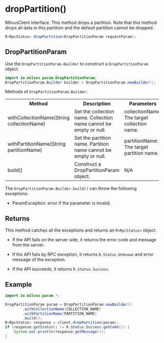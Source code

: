 # dropPartition()

MilvusClient interface. This method drops a partition. Note that this method drops all data in this partition and the default partition cannot be dropped.

```java
R<RpcStatus> dropPartition(DropPartitionParam requestParam);
```

## DropPartitionParam

Use the `DropPartitionParam.Builder` to construct a `DropPartitionParam` object.

```java
import io.milvus.param.DropPartitionParam;
DropPartitionParam.Builder builder = DropPartitionParam.newBuilder();
```

Methods of `DropPartitionParam.Builder`:

<table>
    <tr>
        <th>Method</th>
        <th>Description</th>
        <th>Parameters</th>
    </tr>
    <tr>
        <td>withCollectionName(String collectionName)</td>
        <td>Set the collection name. Collection name cannot be empty or null.</td>
        <td>collectionName: The target collection name.</td>
    </tr>
    <tr>
        <td>withPartitionName(String partitionName)</td>
        <td>Set the partition name. Partition name cannot be empty or null.</td>
        <td>partitionName: The target partition name.</td>
    </tr>
    <tr>
        <td>build()</td>
        <td>Construct a DropPartitionParam object.</td>
        <td>N/A</td>
    </tr>
</table>

The `DropPartitionParam.Builder.build()` can throw the following exceptions:

- ParamException: error if the parameter is invalid.

## Returns

This method catches all the exceptions and returns an `R<RpcStatus>` object.

- If the API fails on the server side, it returns the error code and message from the server.

- If the API fails by RPC exception, it returns `R.Status.Unknown` and error message of the exception.

- If the API succeeds, it returns `R.Status.Success`.

## Example

```java
import io.milvus.param.*;

DropPartitionParam param = DropPartitionParam.newBuilder()
        .withCollectionName(COLLECTION_NAME)
        .withPartitionName(PARTITION_NAME)
        .build();
R<RpcStatus> response = client.dropPartition(param);
if (response.getStatus() != R.Status.Success.getCode()) {
    System.out.println(response.getMessage());
}
```
